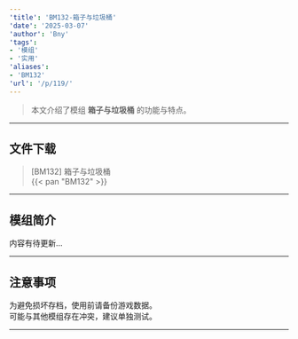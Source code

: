 ```yaml
---
'title': 'BM132-箱子与垃圾桶'
'date': '2025-03-07'
'author': 'Bny'
'tags':
- '模组'
- '实用'
'aliases':
- 'BM132'
'url': '/p/119/'
---
```


> 本文介绍了模组 **箱子与垃圾桶** 的功能与特点。

---

## 文件下载

> [BM132] 箱子与垃圾桶  
{{< pan "BM132" >}}  

---

## 模组简介

>  
内容有待更新...  

---

## 注意事项

>  
为避免损坏存档，使用前请备份游戏数据。  
可能与其他模组存在冲突，建议单独测试。  

---

